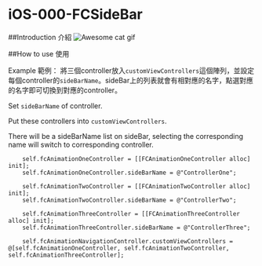 # iOS-000-FCSideBar

##Introduction 介紹
![Awesome cat gif](http://media.giphy.com/media/7z2oyDXIMEs8w/giphy.gif)


##How to use 使用

Example 範例：
將三個controller放入```customViewControllers```這個陣列，並設定每個controller的```sideBarName```。sideBar上的列表就會有相對應的名字，點選對應的名字即可切換到對應的controller。

Set ```sideBarName``` of controller. 

Put these controllers into ```customViewControllers```. 

There will be a sideBarName list on sideBar, selecting the corresponding name will switch to corresponding controller.
```
    self.fcAnimationOneController = [[FCAnimationOneController alloc] init];
    self.fcAnimationOneController.sideBarName = @"ControllerOne";
    
    self.fcAnimationTwoController = [[FCAnimationTwoController alloc] init];
    self.fcAnimationTwoController.sideBarName = @"ControllerTwo";

    self.fcAnimationThreeController = [[FCAnimationThreeController alloc] init];
    self.fcAnimationThreeController.sideBarName = @"ControllerThree";
    
    self.fcAnimationNavigationController.customViewControllers = @[self.fcAnimationOneController, self.fcAnimationTwoController, self.fcAnimationThreeController];
```
